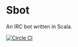 # Sbot
An IRC bot written in Scala.

[![Circle CI](https://circleci.com/gh/nadams/scalabot/tree/develop.svg?style=svg)](https://circleci.com/gh/nadams/scalabot/tree/develop)
